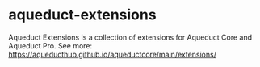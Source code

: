 # aqueduct-extensions
Aqueduct Extensions is a collection of extensions for Aqueduct Core and Aqueduct Pro. See more: https://aqueducthub.github.io/aqueductcore/main/extensions/
